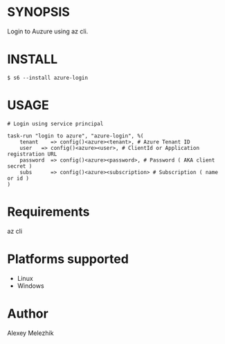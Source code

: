 # SYNOPSIS

Login to Auzure using az cli.

# INSTALL

    $ s6 --install azure-login

# USAGE

    # Login using service principal

    task-run "login to azure", "azure-login", %(
        tenant    => config()<azure><tenant>, # Azure Tenant ID
        user   => config()<azure><user>, # ClientId or Application registration URL
        password  => config()<azure><password>, # Password ( AKA client secret )
        subs      => config()<azure><subscription> # Subscription ( name or id )
    )

# Requirements

az cli

# Platforms supported

* Linux
* Windows

# Author

Alexey Melezhik

